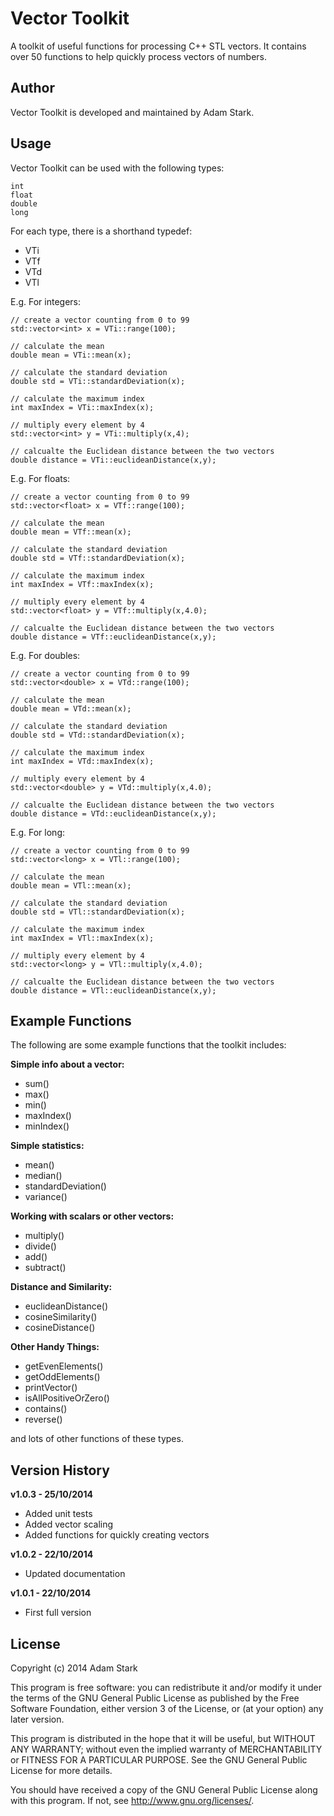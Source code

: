 Vector Toolkit
==============

A toolkit of useful functions for processing C++ STL vectors. It contains over 50 functions to help quickly process vectors of numbers.

Author
------

Vector Toolkit is developed and maintained by Adam Stark.

Usage
-----

Vector Toolkit can be used with the following types:

	int
	float	
	double
	long

For each type, there is a shorthand typedef: 

- VTi
- VTf
- VTd
- VTl 

E.g. For integers:

	// create a vector counting from 0 to 99
	std::vector<int> x = VTi::range(100);
	
	// calculate the mean
	double mean = VTi::mean(x);
	
	// calculate the standard deviation
	double std = VTi::standardDeviation(x);
	
	// calculate the maximum index
	int maxIndex = VTi::maxIndex(x);

	// multiply every element by 4
	std::vector<int> y = VTi::multiply(x,4);
	
	// calcualte the Euclidean distance between the two vectors
	double distance = VTi::euclideanDistance(x,y);
	
E.g. For floats:

	// create a vector counting from 0 to 99
	std::vector<float> x = VTf::range(100);
	
	// calculate the mean
	double mean = VTf::mean(x);
	
	// calculate the standard deviation
	double std = VTf::standardDeviation(x);
	
	// calculate the maximum index
	int maxIndex = VTf::maxIndex(x);

	// multiply every element by 4
	std::vector<float> y = VTf::multiply(x,4.0);
	
	// calcualte the Euclidean distance between the two vectors
	double distance = VTf::euclideanDistance(x,y);

E.g. For doubles:

	// create a vector counting from 0 to 99
	std::vector<double> x = VTd::range(100);
	
	// calculate the mean
	double mean = VTd::mean(x);
	
	// calculate the standard deviation
	double std = VTd::standardDeviation(x);
	
	// calculate the maximum index
	int maxIndex = VTd::maxIndex(x);

	// multiply every element by 4
	std::vector<double> y = VTd::multiply(x,4.0);
	
	// calcualte the Euclidean distance between the two vectors
	double distance = VTd::euclideanDistance(x,y);

E.g. For long:

	// create a vector counting from 0 to 99
	std::vector<long> x = VTl::range(100);
	
	// calculate the mean
	double mean = VTl::mean(x);
	
	// calculate the standard deviation
	double std = VTl::standardDeviation(x);
	
	// calculate the maximum index
	int maxIndex = VTl::maxIndex(x);

	// multiply every element by 4
	std::vector<long> y = VTl::multiply(x,4.0);
	
	// calcualte the Euclidean distance between the two vectors
	double distance = VTl::euclideanDistance(x,y);


Example Functions
-----------------

The following are some example functions that the toolkit includes:

**Simple info about a vector:**

- sum()
- max()
- min()
- maxIndex()
- minIndex()

**Simple statistics:**

- mean()
- median()
- standardDeviation()
- variance()

**Working with scalars or other vectors:**

- multiply()
- divide()
- add()
- subtract()

**Distance and Similarity:**

- euclideanDistance()
- cosineSimilarity()
- cosineDistance()

**Other Handy Things:**

- getEvenElements()
- getOddElements()
- printVector()
- isAllPositiveOrZero()
- contains()
- reverse()

and lots of other functions of these types.


Version History
---------------

**v1.0.3 - 25/10/2014**

- Added unit tests
- Added vector scaling
- Added functions for quickly creating vectors

**v1.0.2 - 22/10/2014**

- Updated documentation

**v1.0.1 - 22/10/2014**

- First full version


License
-------

Copyright (c) 2014 Adam Stark

This program is free software: you can redistribute it and/or modify
it under the terms of the GNU General Public License as published by
the Free Software Foundation, either version 3 of the License, or
(at your option) any later version.

This program is distributed in the hope that it will be useful,
but WITHOUT ANY WARRANTY; without even the implied warranty of
MERCHANTABILITY or FITNESS FOR A PARTICULAR PURPOSE.  See the
GNU General Public License for more details.

You should have received a copy of the GNU General Public License
along with this program.  If not, see <http://www.gnu.org/licenses/>.